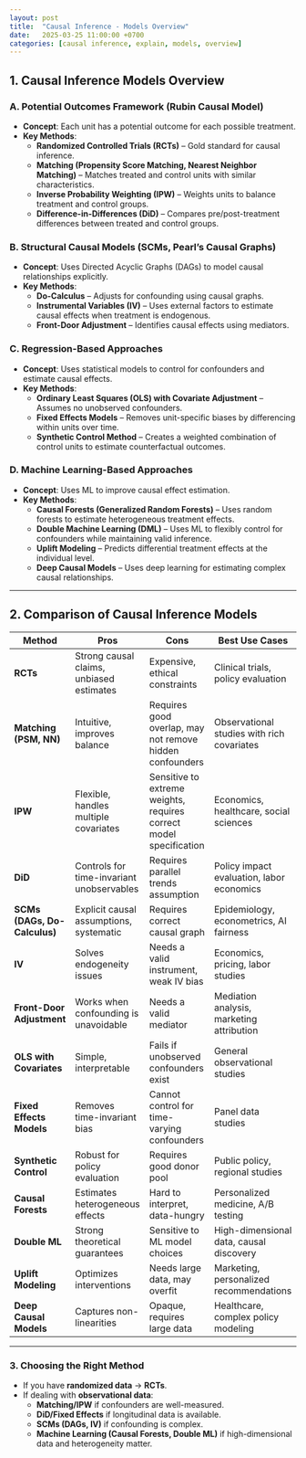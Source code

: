 ```yaml
---
layout: post
title:  "Causal Inference - Models Overview"
date:   2025-03-25 11:00:00 +0700
categories: [causal inference, explain, models, overview]
---
```


## **1. Causal Inference Models Overview**

### **A. Potential Outcomes Framework (Rubin Causal Model)**
- **Concept**: Each unit has a potential outcome for each possible treatment.
- **Key Methods**:
  - **Randomized Controlled Trials (RCTs)** – Gold standard for causal inference.
  - **Matching (Propensity Score Matching, Nearest Neighbor Matching)** – Matches treated and control units with similar characteristics.
  - **Inverse Probability Weighting (IPW)** – Weights units to balance treatment and control groups.
  - **Difference-in-Differences (DiD)** – Compares pre/post-treatment differences between treated and control groups.

### **B. Structural Causal Models (SCMs, Pearl’s Causal Graphs)**
- **Concept**: Uses Directed Acyclic Graphs (DAGs) to model causal relationships explicitly.
- **Key Methods**:
  - **Do-Calculus** – Adjusts for confounding using causal graphs.
  - **Instrumental Variables (IV)** – Uses external factors to estimate causal effects when treatment is endogenous.
  - **Front-Door Adjustment** – Identifies causal effects using mediators.

### **C. Regression-Based Approaches**
- **Concept**: Uses statistical models to control for confounders and estimate causal effects.
- **Key Methods**:
  - **Ordinary Least Squares (OLS) with Covariate Adjustment** – Assumes no unobserved confounders.
  - **Fixed Effects Models** – Removes unit-specific biases by differencing within units over time.
  - **Synthetic Control Method** – Creates a weighted combination of control units to estimate counterfactual outcomes.

### **D. Machine Learning-Based Approaches**
- **Concept**: Uses ML to improve causal effect estimation.
- **Key Methods**:
  - **Causal Forests (Generalized Random Forests)** – Uses random forests to estimate heterogeneous treatment effects.
  - **Double Machine Learning (DML)** – Uses ML to flexibly control for confounders while maintaining valid inference.
  - **Uplift Modeling** – Predicts differential treatment effects at the individual level.
  - **Deep Causal Models** – Uses deep learning for estimating complex causal relationships.

---

## **2. Comparison of Causal Inference Models**

| **Method**                  | **Pros** | **Cons** | **Best Use Cases** |
|-----------------------------|---------|---------|------------------|
| **RCTs** | Strong causal claims, unbiased estimates | Expensive, ethical constraints | Clinical trials, policy evaluation |
| **Matching (PSM, NN)** | Intuitive, improves balance | Requires good overlap, may not remove hidden confounders | Observational studies with rich covariates |
| **IPW** | Flexible, handles multiple covariates | Sensitive to extreme weights, requires correct model specification | Economics, healthcare, social sciences |
| **DiD** | Controls for time-invariant unobservables | Requires parallel trends assumption | Policy impact evaluation, labor economics |
| **SCMs (DAGs, Do-Calculus)** | Explicit causal assumptions, systematic | Requires correct causal graph | Epidemiology, econometrics, AI fairness |
| **IV** | Solves endogeneity issues | Needs a valid instrument, weak IV bias | Economics, pricing, labor studies |
| **Front-Door Adjustment** | Works when confounding is unavoidable | Needs a valid mediator | Mediation analysis, marketing attribution |
| **OLS with Covariates** | Simple, interpretable | Fails if unobserved confounders exist | General observational studies |
| **Fixed Effects Models** | Removes time-invariant bias | Cannot control for time-varying confounders | Panel data studies |
| **Synthetic Control** | Robust for policy evaluation | Requires good donor pool | Public policy, regional studies |
| **Causal Forests** | Estimates heterogeneous effects | Hard to interpret, data-hungry | Personalized medicine, A/B testing |
| **Double ML** | Strong theoretical guarantees | Sensitive to ML model choices | High-dimensional data, causal discovery |
| **Uplift Modeling** | Optimizes interventions | Needs large data, may overfit | Marketing, personalized recommendations |
| **Deep Causal Models** | Captures non-linearities | Opaque, requires large data | Healthcare, complex policy modeling |

---

### **3. Choosing the Right Method**
- If you have **randomized data** → **RCTs**.
- If dealing with **observational data**:
  - **Matching/IPW** if confounders are well-measured.
  - **DiD/Fixed Effects** if longitudinal data is available.
  - **SCMs (DAGs, IV)** if confounding is complex.
  - **Machine Learning (Causal Forests, Double ML)** if high-dimensional data and heterogeneity matter.
